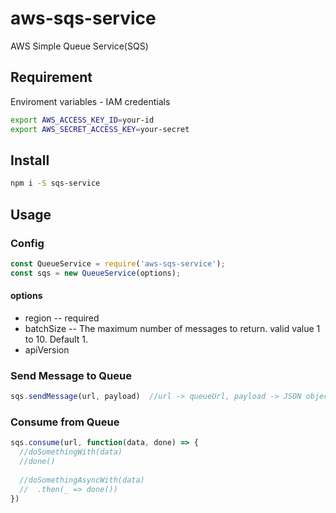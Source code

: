 # aws-sqs-service
AWS Simple Queue Service(SQS)

## Requirement
Enviroment variables - IAM credentials
```bash
export AWS_ACCESS_KEY_ID=your-id
export AWS_SECRET_ACCESS_KEY=your-secret
```

## Install
```bash
npm i -S sqs-service
```

## Usage
### Config
```js
const QueueService = require('aws-sqs-service');
const sqs = new QueueService(options);
```
#### options
* region -- required
* batchSize -- The maximum number of messages to return. valid value 1 to 10. Default 1.
* apiVersion

### Send Message to Queue
```js
sqs.sendMessage(url, payload)  //url -> queueUrl, payload -> JSON object
```

### Consume from Queue
```js
sqs.consume(url, function(data, done) => {
  //doSomethingWith(data)
  //done()
  
  //doSomethingAsyncWith(data)
  //  .then(_ => done())
})
```
